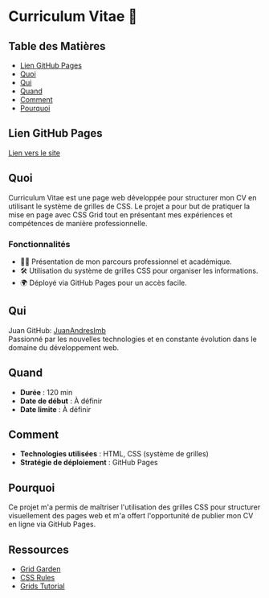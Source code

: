 # Curriculum Vitae 💼

## Table des Matières

- [Lien GitHub Pages](#lien-github-pages)
- [Quoi](#quoi)
- [Qui](#qui)
- [Quand](#quand)
- [Comment](#comment)
- [Pourquoi](#pourquoi)

## Lien GitHub Pages

[Lien vers le site](https://juanandresimb.github.io/my-CV/) 

## Quoi

Curriculum Vitae est une page web développée pour structurer mon CV en utilisant le système de grilles de CSS. Le projet a pour but de pratiquer la mise en page avec CSS Grid tout en présentant mes expériences et compétences de manière professionnelle.

### Fonctionnalités

- 🧑‍💼 Présentation de mon parcours professionnel et académique.
- 🛠️ Utilisation du système de grilles CSS pour organiser les informations.
- 🌍 Déployé via GitHub Pages pour un accès facile.

## Qui

Juan GitHub: [JuanAndresImb](https://github.com/JuanAndresImb)  
Passionné par les nouvelles technologies et en constante évolution dans le domaine du développement web.

## Quand

- **Durée** : 120 min
- **Date de début** : À définir
- **Date limite** : À définir

## Comment

- **Technologies utilisées** : HTML, CSS (système de grilles)
- **Stratégie de déploiement** : GitHub Pages

## Pourquoi

Ce projet m'a permis de maîtriser l'utilisation des grilles CSS pour structurer visuellement des pages web et m'a offert l'opportunité de publier mon CV en ligne via GitHub Pages.

## Ressources

- [Grid Garden](https://cssgridgarden.com/)
- [CSS Rules](https://developer.mozilla.org/fr/docs/Web/CSS)
- [Grids Tutorial](https://css-tricks.com/snippets/css/complete-guide-grid/)

